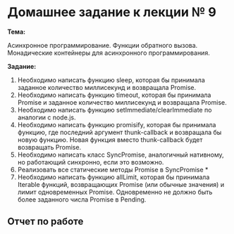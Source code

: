 # Домашнее задание к лекции № 9

**Тема:**

Асинхронное программирование. Функции обратного вызова. Монадические контейнеры для асинхронного программирования.

**Задание:**

1. Необходимо написать функцию sleep, которая бы принимала заданное количество миллисекунд и возвращала Promise.
2. Необходимо написать функцию timeout, которая бы принимала Promise и заданное количество миллисекунд и возвращала Promise.
3. Необходимо написать функцию setImmediate/clearImmediate по аналогии с node.js.
4. Необходимо написать функцию promisify, которая бы принимала функцию, где последний аргумент thunk-callback и возвращала бы новую функцию. Новая функция вместо thunk-callback будет возвращать Promise.
5. Необходимо написать класс SyncPromise, аналогичный нативному, но работающий синхронно, если это возможно.
6. Реализовать все статические методы Promise в SyncPromise *
7. Необходимо написать функцию allLimit, которая бы принимала Iterable функций, возвращающих Promise (или обычные значения) и лимит одновременных Promise. Одновременно не должно быть более заданного числа Promise в Pending.

## Отчет по работе


